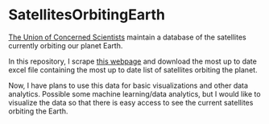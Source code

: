 # SatellitesOrbitingEarth

[The Union of Concerned Scientists](http://www.ucsusa.org) maintain a database of the satellites currently orbiting our planet Earth.

In this repository, I scrape [this webpage](http://www.ucsusa.org/nuclear-weapons/space-weapons/satellite-database.html) and download the most up to date excel file containing the most up to date list of satellites orbiting the planet.

Now, I have plans to use this data for basic visualizations and other data analytics. Possible some machine learning/data analytics, but I would like to visualize the data so that there is easy access to see the current satellites orbiting the Earth.
